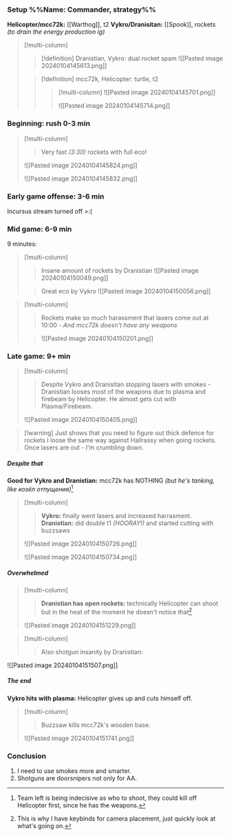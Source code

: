 ### Setup %%Name: Commander, strategy%%
**Helicopter/mcc72k:** [[Warthog]], t2
**Vykro/Dranisitan:** [[Spook]], rockets *(to drain the energy production ig)*
>[!multi-column]
>>[!definition] Dranistian, Vykro: dual rocket spam
>>![[Pasted image 20240104145613.png]]
>
>>[!definition] mcc72k, Helicopter: turtle, t2
>>>[!multi-column]
>>>![[Pasted image 20240104145701.png]]
>>>
>>>![[Pasted image 20240104145714.png]]
### Beginning: rush 0-3 min
>[!multi-column]
>>Very fast *(3:30)* rockets with full eco!
>
>![[Pasted image 20240104145824.png]]
>
>![[Pasted image 20240104145832.png]]
### Early game offense: 3-6 min
Incursus stream turned off >:(
### Mid game: 6-9 min 
9 minutes:
>[!multi-column]
>>Insane amount of rockets by Dranistian
>>![[Pasted image 20240104150049.png]]
>
>>Great eco by Vykro
>>![[Pasted image 20240104150056.png]]

>[!multi-column]
>>Rockets make so much harassment that lasers come out at 10:00
>>*- And mcc72k doesn't have any weapons*
>
>>![[Pasted image 20240104150201.png]]
### Late game: 9+ min
>[!multi-column]
>>Despite Vykro and Dranisitan stopping lasers with smokes - Dranistian looses most of the weapons due to plasma and firebeam by Helicopter.
>>He almost gets cut with Plasma/Firebeam.
>
>![[Pasted image 20240104150405.png]]

>[!warning] Just shows that you need to figure out thick defence for rockets
>I loose the same way against Hallrassy when going rockets. Once lasers are out - I'm crumbling down.
##### Despite that
**Good for Vykro and Dranistian:** mcc72k has NOTHING *(but he's tanking, like козёл отпущения)*[^1]
>[!multi-column]
>>**Vykro:** finally went lasers and increased harrasment.
>>**Dranistian:** did double t1 *(HOORAY!)* and started cutting with buzzsaws
>
>![[Pasted image 20240104150726.png]]
>
>![[Pasted image 20240104150734.png]]

[^1]: Team left is being indecisive as who to shoot, they could kill off Helicopter first, since he has the weapons.
##### Overwhelmed
>[!multi-column]
>>**Dranistian has open rockets:** technically Helicopter can shoot but in the heat of the moment he doesn't notice that[^2]
>
>![[Pasted image 20240104151229.png]]

[^2]: This is why I have keybinds for camera placement, just quickly look at what's going on.

>[!multi-column]
>>Also shotgun insanity by Dranistian:
>
![[Pasted image 20240104151507.png]]
##### The end
**Vykro hits with plasma:** Helicopter gives up and cuts himself off.
>[!multi-column]
>>Buzzsaw kills mcc72k's wooden base.
>
>![[Pasted image 20240104151741.png]]
### Conclusion
1. I need to use smokes more and smarter.
2. Shotguns are doorsnipers not only for AA.